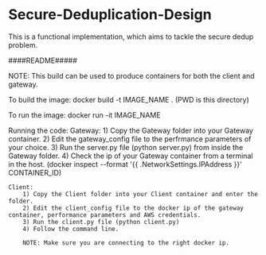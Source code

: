 # Secure-Deduplication-Design

This is a functional implementation, which aims to tackle the secure dedup problem.

####README#####

NOTE: This build can be used to produce containers for both the client and gateway.

To build the image:
	docker build -t IMAGE_NAME . 
	(PWD is this directory)

To run the image:
	docker run -it IMAGE_NAME

Running the code:
	Gateway:
		1) Copy the Gateway folder into your Gateway container.
		2) Edit the gateway_config file to the perfrmance parameters of your choice.
		3) Run the server.py file (python server.py) from inside the Gateway folder.
		4) Check the ip of your Gateway container from a terminal in the host.
		   (docker inspect --format '{{ .NetworkSettings.IPAddress }}' CONTAINER_ID)

	Client:
		1) Copy the Client folder into your Client container and enter the folder.
		2) Edit the client_config file to the docker ip of the gateway container, performance parameters and AWS credentials.
		3) Run the client.py file (python client.py)
		4) Follow the command line.		

		NOTE: Make sure you are connecting to the right docker ip.
